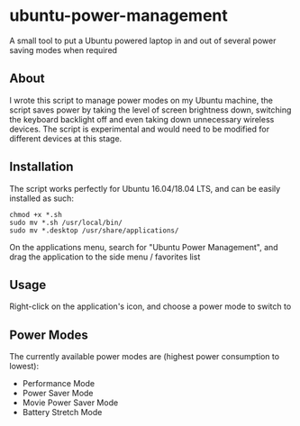 # ubuntu-power-management

A small tool to put a Ubuntu powered laptop in and out of several power saving modes when required

## About

I wrote this script to manage power modes on my Ubuntu machine, the script saves power by taking the level of screen brightness down, switching the keyboard backlight off and even taking down unnecessary wireless devices.
The script is experimental and would need to be modified for different devices at this stage.

## Installation

The script works perfectly for Ubuntu 16.04/18.04 LTS, and can be easily installed as such:

```
chmod +x *.sh
sudo mv *.sh /usr/local/bin/
sudo mv *.desktop /usr/share/applications/
```

On the applications menu, search for "Ubuntu Power Management", and drag the application to the side menu / favorites list

## Usage

Right-click on the application's icon, and choose a power mode to switch to

## Power Modes

The currently available power modes are (highest power consumption to lowest):

* Performance Mode
* Power Saver Mode
* Movie Power Saver Mode
* Battery Stretch Mode
